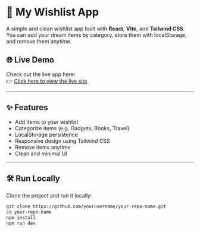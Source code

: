 # 🎁 My Wishlist App

A simple and clean wishlist app built with **React**, **Vite**, and **Tailwind CSS**. You can add your dream items by category, store them with localStorage, and remove them anytime.

## 🌐 Live Demo

Check out the live app here:  
👉 [Click here to view the live site](https://wishlist-self-eight.vercel.app/)


---

## ✨ Features

- Add items to your wishlist
- Categorize items (e.g. Gadgets, Books, Travel)
- LocalStorage persistence
- Responsive design using Tailwind CSS
- Remove items anytime
- Clean and minimal UI

---


## 🛠️ Run Locally

Clone the project and run it locally:

```bash
git clone https://github.com/yourusername/your-repo-name.git
cd your-repo-name
npm install
npm run dev
